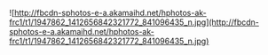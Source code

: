 ![http://fbcdn-sphotos-e-a.akamaihd.net/hphotos-ak-frc1/t1/1947862_1412656842321772_841096435_n.jpg](http://fbcdn-sphotos-e-a.akamaihd.net/hphotos-ak-frc1/t1/1947862_1412656842321772_841096435_n.jpg)
